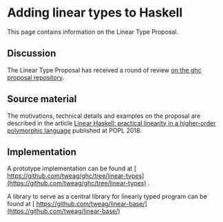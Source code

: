 # Adding linear types to Haskell


This page contains information on the Linear Type Proposal.

## Discussion


The Linear Type Proposal has received a round of review [ on the ghc proposal repository](https://github.com/ghc-proposals/ghc-proposals/pull/91).

## Source material


The motivations, technical details and examples on the proposal are described in the article [ Linear Haskell: practical linearity in a higher-order polymorphic language](https://arxiv.org/abs/1710.09756) published at POPL 2018.

## Implementation


A prototype implementation can be found at [ https://github.com/tweag/ghc/tree/linear-types](https://github.com/tweag/ghc/tree/linear-types) .


A library to serve as a central library for linearly typed program can be found at [ https://github.com/tweag/linear-base/](https://github.com/tweag/linear-base/)